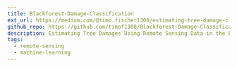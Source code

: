 ```yaml
---
title: Blackforest-Damage-Classification
ext_url: https://medium.com/@timo.fischer1308/estimating-tree-damage-classes-using-remote-sensing-data-6e2d3b961f0d
github_repo: https://github.com/timof1308/Blackforest-Damage-Classification
description: Estimating Tree Damages Using Remote Sensing Data in the Black Forest in Germany
tags:
  - remote-sensing
  - machine-learning
---
```

